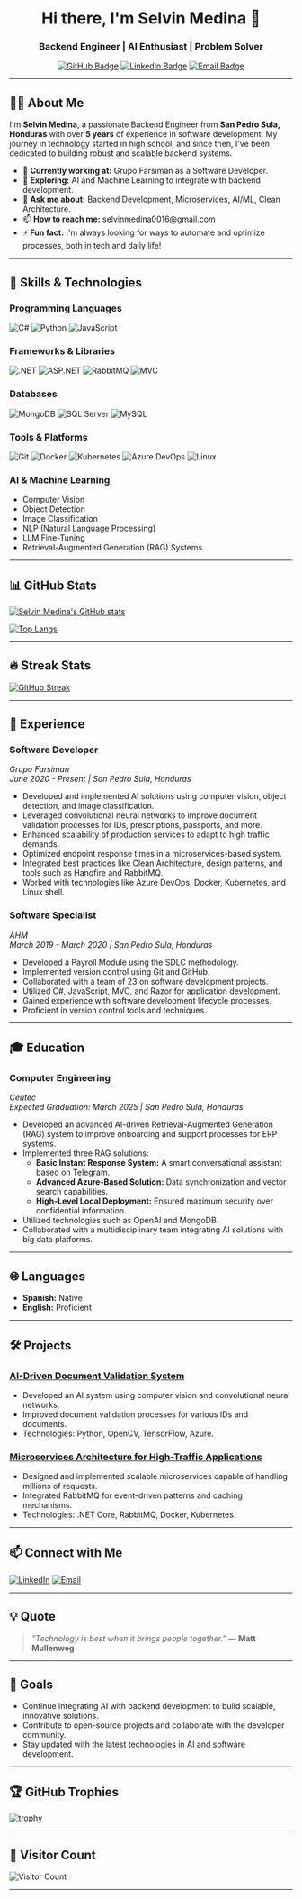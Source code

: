 <h1 align="center">Hi there, I'm Selvin Medina 👋</h1>
<h3 align="center">Backend Engineer | AI Enthusiast | Problem Solver</h3>

<p align="center">
  <a href="https://github.com/selvinmedina"><img src="https://img.shields.io/github/followers/selvinmedina?label=Followers&style=social" alt="GitHub Badge"></a>
  <a href="https://www.linkedin.com/in/selvinmedina"><img src="https://img.shields.io/badge/-Selvin%20Medina-blue?style=flat&logo=Linkedin&logoColor=white" alt="LinkedIn Badge"></a>
  <a href="mailto:selvinmedina0016@gmail.com"><img src="https://img.shields.io/badge/Email-D14836?style=flat&logo=Gmail&logoColor=white" alt="Email Badge"></a>
</p>

---

## 👨‍💻 About Me

I'm **Selvin Medina**, a passionate Backend Engineer from **San Pedro Sula, Honduras** with over **5 years** of experience in software development. My journey in technology started in high school, and since then, I've been dedicated to building robust and scalable backend systems.

- 🔭 **Currently working at:** Grupo Farsiman as a Software Developer.
- 🌱 **Exploring:** AI and Machine Learning to integrate with backend development.
- 💬 **Ask me about:** Backend Development, Microservices, AI/ML, Clean Architecture.
- 📫 **How to reach me:** selvinmedina0016@gmail.com
- ⚡ **Fun fact:** I'm always looking for ways to automate and optimize processes, both in tech and daily life!

---

## 🚀 Skills & Technologies

### Programming Languages

![C#](https://img.shields.io/badge/C%23-239120?style=flat&logo=c-sharp&logoColor=white)
![Python](https://img.shields.io/badge/Python-3776AB?style=flat&logo=python&logoColor=white)
![JavaScript](https://img.shields.io/badge/JavaScript-F7DF1E?style=flat&logo=javascript&logoColor=black)

### Frameworks & Libraries

![.NET](https://img.shields.io/badge/.NET-512BD4?style=flat&logo=.net&logoColor=white)
![ASP.NET](https://img.shields.io/badge/ASP.NET-512BD4?style=flat&logo=.net&logoColor=white)
![RabbitMQ](https://img.shields.io/badge/RabbitMQ-FF6600?style=flat&logo=rabbitmq&logoColor=white)
![MVC](https://img.shields.io/badge/MVC-007ACC?style=flat&logo=microsoft&logoColor=white)

### Databases

![MongoDB](https://img.shields.io/badge/MongoDB-47A248?style=flat&logo=mongodb&logoColor=white)
![SQL Server](https://img.shields.io/badge/SQL%20Server-CC2927?style=flat&logo=microsoft-sql-server&logoColor=white)
![MySQL](https://img.shields.io/badge/MySQL-4479A1?style=flat&logo=mysql&logoColor=white)

### Tools & Platforms

![Git](https://img.shields.io/badge/Git-F05032?style=flat&logo=git&logoColor=white)
![Docker](https://img.shields.io/badge/Docker-2496ED?style=flat&logo=docker&logoColor=white)
![Kubernetes](https://img.shields.io/badge/Kubernetes-326CE5?style=flat&logo=kubernetes&logoColor=white)
![Azure DevOps](https://img.shields.io/badge/Azure%20DevOps-0078D7?style=flat&logo=azure-devops&logoColor=white)
![Linux](https://img.shields.io/badge/Linux-FCC624?style=flat&logo=linux&logoColor=black)

### AI & Machine Learning

- Computer Vision
- Object Detection
- Image Classification
- NLP (Natural Language Processing)
- LLM Fine-Tuning
- Retrieval-Augmented Generation (RAG) Systems

---

## 📊 GitHub Stats

[![Selvin Medina's GitHub stats](https://github-readme-stats.vercel.app/api?username=selvinmedina&show_icons=true&theme=radical)](https://github.com/selvinmedina)

[![Top Langs](https://github-readme-stats.vercel.app/api/top-langs/?username=selvinmedina&layout=compact&theme=radical)](https://github.com/selvinmedina)

---

## 🔥 Streak Stats

[![GitHub Streak](https://streak-stats.demolab.com/?user=selvinmedina&theme=radical)](https://github.com/selvinmedina)

---

## 💼 Experience

### **Software Developer**  
*Grupo Farsiman*  
*June 2020 - Present | San Pedro Sula, Honduras*

- Developed and implemented AI solutions using computer vision, object detection, and image classification.
- Leveraged convolutional neural networks to improve document validation processes for IDs, prescriptions, passports, and more.
- Enhanced scalability of production services to adapt to high traffic demands.
- Optimized endpoint response times in a microservices-based system.
- Integrated best practices like Clean Architecture, design patterns, and tools such as Hangfire and RabbitMQ.
- Worked with technologies like Azure DevOps, Docker, Kubernetes, and Linux shell.

### **Software Specialist**  
*AHM*  
*March 2019 - March 2020 | San Pedro Sula, Honduras*

- Developed a Payroll Module using the SDLC methodology.
- Implemented version control using Git and GitHub.
- Collaborated with a team of 23 on software development projects.
- Utilized C#, JavaScript, MVC, and Razor for application development.
- Gained experience with software development lifecycle processes.
- Proficient in version control tools and techniques.

---

## 🎓 Education

### **Computer Engineering**  
*Ceutec*  
*Expected Graduation: March 2025 | San Pedro Sula, Honduras*

- Developed an advanced AI-driven Retrieval-Augmented Generation (RAG) system to improve onboarding and support processes for ERP systems.
- Implemented three RAG solutions:
  - **Basic Instant Response System:** A smart conversational assistant based on Telegram.
  - **Advanced Azure-Based Solution:** Data synchronization and vector search capabilities.
  - **High-Level Local Deployment:** Ensured maximum security over confidential information.
- Utilized technologies such as OpenAI and MongoDB.
- Collaborated with a multidisciplinary team integrating AI solutions with big data platforms.

---

## 🌐 Languages

- **Spanish:** Native
- **English:** Proficient

---

## 🛠️ Projects

### [AI-Driven Document Validation System](https://github.com/selvinmedina/ai-document-validation)

- Developed an AI system using computer vision and convolutional neural networks.
- Improved document validation processes for various IDs and documents.
- Technologies: Python, OpenCV, TensorFlow, Azure.

### [Microservices Architecture for High-Traffic Applications](https://github.com/selvinmedina/microservices-architecture)

- Designed and implemented scalable microservices capable of handling millions of requests.
- Integrated RabbitMQ for event-driven patterns and caching mechanisms.
- Technologies: .NET Core, RabbitMQ, Docker, Kubernetes.

---

## 📫 Connect with Me

<p align="left">
  <a href="https://linkedin.com/in/selvinmedina" target="_blank"><img align="center" src="https://img.shields.io/badge/LinkedIn-0A66C2?style=flat&logo=linkedin&logoColor=white" alt="LinkedIn" /></a>
  <a href="mailto:selvinmedina0016@gmail.com" target="_blank"><img align="center" src="https://img.shields.io/badge/Email-D14836?style=flat&logo=gmail&logoColor=white" alt="Email" /></a>
  <!-- You can add other social media links here -->
</p>

---

## 💡 Quote

> _"Technology is best when it brings people together."_ — **Matt Mullenweg**

---

## 🎯 Goals

- Continue integrating AI with backend development to build scalable, innovative solutions.
- Contribute to open-source projects and collaborate with the developer community.
- Stay updated with the latest technologies in AI and software development.

---

## 🏆 GitHub Trophies

[![trophy](https://github-profile-trophy.vercel.app/?username=selvinmedina&theme=radical)](https://github.com/selvinmedina)

---

## 📍 Visitor Count

![Visitor Count](https://komarev.com/ghpvc/?username=selvinmedina&color=brightgreen)

---

<!--
**selvinmedina/selvinmedina** is a ✨ _special_ ✨ repository because its `README.md` (this file) appears on your GitHub profile.
-->
